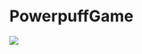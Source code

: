 # PowerpuffGame

<img src="[Home.png](https://github.com/Rosiee7/PowerpuffGame/blob/main/Home.jpg?raw=true)"/>
